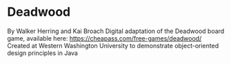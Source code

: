 # Deadwood
By Walker Herring and Kai Broach
Digital adaptation of the Deadwood board game, available here: https://cheapass.com/free-games/deadwood/
Created at Western Washington University to demonstrate object-oriented design principles in Java
